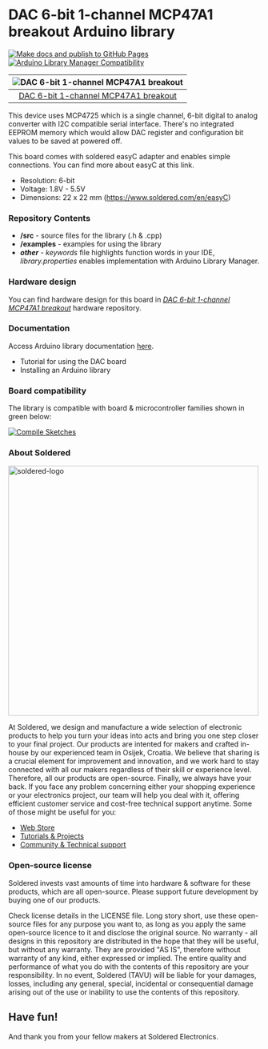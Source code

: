 # DAC 6-bit 1-channel MCP47A1 breakout Arduino library

[![Make docs and publish to GitHub Pages](https://github.com/SolderedElectronics/Soldered-DAC-Breakout_MCP47A1-Arduino-Library/actions/workflows/make_docs.yml/badge.svg?branch=dev)](https://github.com/SolderedElectronics/Soldered-DAC-Breakout_MCP47A1-Arduino-Library/actions/workflows/make_docs.yml)
[![Arduino Library Manager Compatibility](https://github.com/SolderedElectronics/Soldered-DAC-Breakout_MCP47A1-Arduino-Library/actions/workflows/arduino_lint.yml/badge.svg?branch=dev)](https://github.com/SolderedElectronics/Soldered-DAC-Breakout_MCP47A1-Arduino-Library/actions/workflows/arduino_lint.yml)


| ![DAC 6-bit 1-channel MCP47A1 breakout](https://upload.wikimedia.org/wikipedia/commons/8/8f/Example_image.svg) |
| :------------------------------------------------------------------------------------------------------------: |
|                      [DAC 6-bit 1-channel MCP47A1 breakout](https://www.solde.red/333052)                      |

This device uses MCP4725 which is a single channel, 6-bit digital to analog converter with I2C compatible serial interface. There's no integrated EEPROM memory which would allow DAC register and configuration bit values to be saved at powered off.

This board comes with soldered easyC adapter and enables simple connections. You can find more about easyC at this link.

- Resolution: 6-bit
- Voltage: 1.8V - 5.5V
- Dimensions: 22 x 22 mm (https://www.soldered.com/en/easyC)

### Repository Contents

- **/src** - source files for the library (.h & .cpp)
- **/examples** - examples for using the library
- **_other_** - _keywords_ file highlights function words in your IDE, _library.properties_ enables implementation with Arduino Library Manager.

### Hardware design

You can find hardware design for this board in [_DAC 6-bit 1-channel MCP47A1 breakout_](https://github.com/SolderedElectronics/DAC-6-bit-1-channel-MCP47A1-breakout-hardware-design) hardware repository.

### Documentation

Access Arduino library documentation [here](https://SolderedElectronics.github.io/Soldered-DAC-Breakout_MCP47A1-Arduino-Library/).

- Tutorial for using the DAC board
- Installing an Arduino library

### Board compatibility

The library is compatible with board & microcontroller families shown in green below:

[![Compile Sketches](http://github-actions.40ants.com/e-radionicacom/Soldered-DAC-Breakout_MCP47A1-Arduino-Library/matrix.svg?branch=dev&only=Compile%20Sketches)](https://github.com/SolderedElectronics/Soldered-DAC-Breakout_MCP47A1-Arduino-Library/actions/workflows/compile_test.yml)

### About Soldered

<img src="https://raw.githubusercontent.com/e-radionicacom/Soldered-Generic-Arduino-Library/dev/extras/Soldered-logo-color.png" alt="soldered-logo" width="500"/>

At Soldered, we design and manufacture a wide selection of electronic products to help you turn your ideas into acts and bring you one step closer to your final project. Our products are intented for makers and crafted in-house by our experienced team in Osijek, Croatia. We believe that sharing is a crucial element for improvement and innovation, and we work hard to stay connected with all our makers regardless of their skill or experience level. Therefore, all our products are open-source. Finally, we always have your back. If you face any problem concerning either your shopping experience or your electronics project, our team will help you deal with it, offering efficient customer service and cost-free technical support anytime. Some of those might be useful for you:

- [Web Store](https://www.soldered.com/shop)
- [Tutorials & Projects](https://soldered.com/learn)
- [Community & Technical support](https://soldered.com/community)

### Open-source license

Soldered invests vast amounts of time into hardware & software for these products, which are all open-source. Please support future development by buying one of our products.

Check license details in the LICENSE file. Long story short, use these open-source files for any purpose you want to, as long as you apply the same open-source licence to it and disclose the original source. No warranty - all designs in this repository are distributed in the hope that they will be useful, but without any warranty. They are provided "AS IS", therefore without warranty of any kind, either expressed or implied. The entire quality and performance of what you do with the contents of this repository are your responsibility. In no event, Soldered (TAVU) will be liable for your damages, losses, including any general, special, incidental or consequential damage arising out of the use or inability to use the contents of this repository.

## Have fun!

And thank you from your fellow makers at Soldered Electronics.
